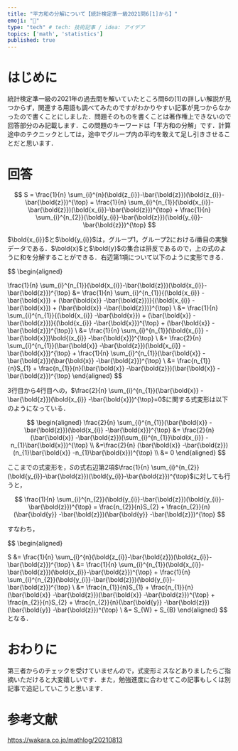 ```yaml
---
title: "平方和の分解について【統計検定準一級2021問6[1]から】"
emoji: "💨"
type: "tech" # tech: 技術記事 / idea: アイデア
topics: ['math', 'statistics']
published: true
---
```

# はじめに
統計検定準一級の2021年の過去問を解いていたところ問6の[1]の詳しい解説が見つからず，関連する用語も調べてみたのですがわかりやすい記事が見つからなかったので書くことにしました．問題そのものを書くことは著作権上できないので回答部分のみ記載します．この問題のキーワードは「平方和の分解」です．計算途中のテクニックとしては，途中でグループ内の平均を敢えて足し引きさせることだと思います．

# 回答

$$ S = \frac{1}{n} \sum_{i}^{n}(\bold{z_{i}}-\bar{\bold{z}})(\bold{z_{i}}-\bar{\bold{z}})^{\top} = \frac{1}{n} \sum_{i}^{n_{1}}(\bold{x_{i}}-\bar{\bold{z}})(\bold{x_{i}}-\bar{\bold{z}})^{\top} + \frac{1}{n} \sum_{i}^{n_{2}}(\bold{y_{i}}-\bar{\bold{z}})(\bold{y_{i}}-\bar{\bold{z}})^{\top} $$

$\bold{x_{i}}$と$\bold{y_{i}}$は，グループ1，グループ2における$i$番目の実験データである．$\bold{x}$と$\bold{y}$の集合は排反であるので，上の式のように和を分解することができる．右辺第1項について以下のように変形できる．

$$
\begin{aligned}

\frac{1}{n} \sum_{i}^{n_{1}}(\bold{x_{i}}-\bar{\bold{z}})(\bold{x_{i}}-\bar{\bold{z}})^{\top} &= \frac{1}{n} \sum_{i}^{n_{1}}\{(\bold{x_{i}} -\bar{\bold{x}}) + (\bar{\bold{x}} -\bar{\bold{z}})\}\{(\bold{x_{i}} -\bar{\bold{x}}) + (\bar{\bold{x}} -\bar{\bold{z}})\}^{\top} \\
&= \frac{1}{n} \sum_{i}^{n_{1}}\{(\bold{x_{i}} -\bar{\bold{x}}) + (\bar{\bold{x}} -\bar{\bold{z}})\}\{(\bold{x_{i}} -\bar{\bold{x}})^{\top} + (\bar{\bold{x}} -\bar{\bold{z}})^{\top}\} \\
&= \frac{1}{n} \sum_{i}^{n_{1}}(\bold{x_{i}} -\bar{\bold{x}})\bold{(x_{i}} -\bar{\bold{x}})^{\top} \\
&+ \frac{2}{n} \sum_{i}^{n_{1}}(\bar{\bold{x}} -\bar{\bold{z}})(\bold{x_{i}} -\bar{\bold{x}})^{\top} + \frac{1}{n} \sum_{i}^{n_{1}}(\bar{\bold{x}} -\bar{\bold{z}})(\bar{\bold{x}} -\bar{\bold{z}})^{\top} \\
&= \frac{n_{1}}{n}S_{1} + \frac{n_{1}}{n}(\bar{\bold{x}} -\bar{\bold{z}})(\bar{\bold{x}} -\bar{\bold{z}})^{\top}
\end{aligned}
$$

3行目から4行目への，$\frac{2}{n} \sum_{i}^{n_{1}}(\bar{\bold{x}} -\bar{\bold{z}})(\bold{x_{i}} -\bar{\bold{x}})^{\top}=0$に関する式変形は以下のようになっている．

$$
\begin{aligned}
\frac{2}{n} \sum_{i}^{n_{1}}(\bar{\bold{x}} -\bar{\bold{z}})(\bold{x_{i}} -\bar{\bold{x}})^{\top} &= \frac{2}{n} (\bar{\bold{x}} -\bar{\bold{z}})(\sum_{i}^{n_{1}}\bold{x_{i}} -n_{1}\bar{\bold{x}})^{\top} \\
&=\frac{2}{n} (\bar{\bold{x}} -\bar{\bold{z}})(n_{1}\bar{\bold{x}} -n_{1}\bar{\bold{x}})^{\top} \\
&= 0
\end{aligned}
$$

ここまでの式変形を，$S$の式右辺第2項$\frac{1}{n} \sum_{i}^{n_{2}}(\bold{y_{i}}-\bar{\bold{z}})(\bold{y_{i}}-\bar{\bold{z}})^{\top}$に対しても行うと，

$$
\frac{1}{n} \sum_{i}^{n_{2}}(\bold{y_{i}}-\bar{\bold{z}})(\bold{y_{i}}-\bar{\bold{z}})^{\top} = \frac{n_{2}}{n}S_{2} + \frac{n_{2}}{n}(\bar{\bold{y}} -\bar{\bold{z}})(\bar{\bold{y}} -\bar{\bold{z}})^{\top}
$$

すなわち，

$$
\begin{aligned}

S &= \frac{1}{n} \sum_{i}^{n}(\bold{z_{i}}-\bar{\bold{z}})(\bold{z_{i}}-\bar{\bold{z}})^{\top} \\
&= \frac{1}{n} \sum_{i}^{n_{1}}(\bold{x_{i}}-\bar{\bold{z}})(\bold{x_{i}}-\bar{\bold{z}})^{\top} + \frac{1}{n} \sum_{i}^{n_{2}}(\bold{y_{i}}-\bar{\bold{z}})(\bold{y_{i}}-\bar{\bold{z}})^{\top} \\
&= \frac{n_{1}}{n}S_{1} + \frac{n_{1}}{n}(\bar{\bold{x}} -\bar{\bold{z}})(\bar{\bold{x}} -\bar{\bold{z}})^{\top} + \frac{n_{2}}{n}S_{2} + \frac{n_{2}}{n}(\bar{\bold{y}} -\bar{\bold{z}})(\bar{\bold{y}} -\bar{\bold{z}})^{\top} \\
&= S_{W} + S_{B}
\end{aligned}
$$
となる．

# おわりに
第三者からのチェックを受けていませんので，式変形ミスなどありましたらご指摘いただけると大変嬉しいです．また，勉強進度に合わせてこの記事もしくは別記事で追記していこうと思います．

# 参考文献
https://wakara.co.jp/mathlog/20210813
